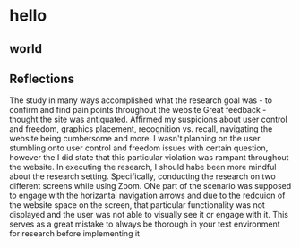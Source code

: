 # hello
## world

## Reflections
The study in many ways accomplished what the research goal was - to confirm and find pain points throughout the website
Great feedback - thought the site was antiquated. Affirmed my suspicions about user control and freedom, graphics placement, recognition vs. recall, navigating the website being cumbersome and more. 
I wasn't planning on the user stumbling onto user control and freedom issues with certain question, however the I did state that this particular violation was rampant throughout the website. 
In executing the research, I should habe been more mindful about the research setting. Specifically, conducting the research on two different screens while using Zoom. ONe part of the scenario was supposed to engage with the horizantal navigation arrows and due to the redcuion of the website space on the screen, that particular functionality was not displayed and the user was not able to visually see it or engage with it. This serves as a great mistake to always be thorough in your test environment for research before implementing it
